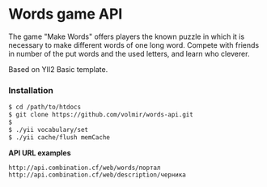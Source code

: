 Words game API
===============

The game "Make Words" offers players the known puzzle in which it is necessary to make different words of one long word.
Compete with friends in number of the put words and the used letters, and learn who cleverer. 

Based on YII2 Basic template.

### Installation

```sh
$ cd /path/to/htdocs
$ git clone https://github.com/volmir/words-api.git
$
$ ./yii vocabulary/set
$ ./yii cache/flush memCache
```

**API URL examples**

```
http://api.combination.cf/web/words/портал
http://api.combination.cf/web/description/черника
```
